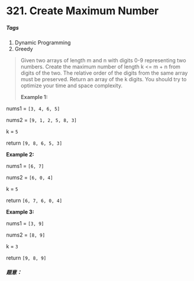# 321. Create Maximum Number
##### Tags
1. Dynamic Programming
2. Greedy

>Given two arrays of length m and n with digits 0-9 representing two numbers. Create the maximum number of length k <= m + n from digits of the two. The relative order of the digits from the same array must be preserved. Return an array of the k digits. You should try to optimize your time and space complexity.
>
><strong>Example 1:</strong>
>
nums1 = `[3, 4, 6, 5]`
>
nums2 = `[9, 1, 2, 5, 8, 3]`
>
k = `5`
>
return `[9, 8, 6, 5, 3]`
>
>
<strong>Example 2:</strong>
>
nums1 = `[6, 7]`
>
nums2 = `[6, 0, 4]`
>
k = `5`
>
return `[6, 7, 6, 0, 4]`
>
<strong>Example 3:</strong>
>
nums1 = `[3, 9]`
>
nums2 = `[8, 9]`
>
k = `3`
>
return `[9, 8, 9]`


##### 题意：





